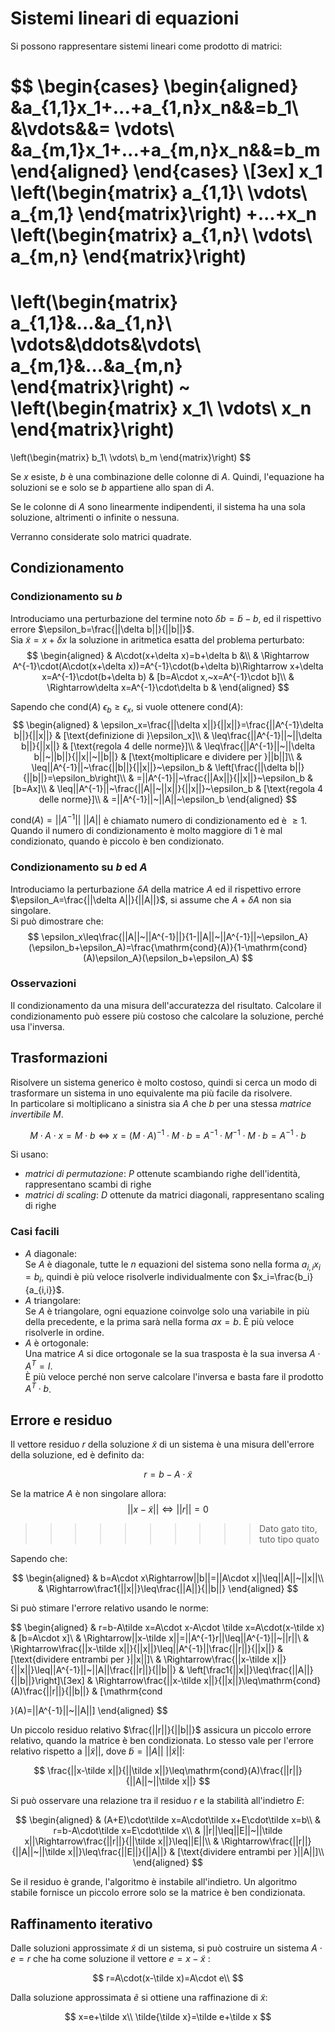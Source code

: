 # Sistemi lineari di equazioni

Si possono rappresentare sistemi lineari come prodotto di matrici:

$$
\begin{cases}
\begin{aligned}
&a_{1,1}x_1+...+a_{1,n}x_n&&=b_1\\
&\vdots&&= \vdots\\
&a_{m,1}x_1+...+a_{m,n}x_n&&=b_m
\end{aligned}
\end{cases}
\\[3ex]
x_1
\left(\begin{matrix}
a_{1,1}\\
\vdots\\
a_{m,1}
\end{matrix}\right)
+...+x_n
\left(\begin{matrix}
a_{1,n}\\
\vdots\\
a_{m,n}
\end{matrix}\right)
=
\left(\begin{matrix}
a_{1,1}&...&a_{1,n}\\
\vdots&\ddots&\vdots\\
a_{m,1}&...&a_{m,n}
\end{matrix}\right)
~
\left(\begin{matrix}
x_1\\
\vdots\\
x_n
\end{matrix}\right)
=
\left(\begin{matrix}
b_1\\
\vdots\\
b_m
\end{matrix}\right)
$$

Se $x$ esiste, $b$ è una combinazione delle colonne di $A$. Quindi, l'equazione ha soluzioni se e solo se $b$ appartiene allo span di $A$.

Se le colonne di $A$ sono linearmente indipendenti, il sistema ha una sola soluzione, altrimenti o infinite o nessuna.

Verranno considerate solo matrici quadrate.

## Condizionamento

### Condizionamento su $b$

Introduciamo una perturbazione del termine noto $\delta b=\tilde b-b$, ed il rispettivo errore $\epsilon_b=\frac{||\delta b||}{||b||}$.\
Sia $\tilde x=x+\delta x$ la soluzione in aritmetica esatta del problema perturbato:
$$
\begin{aligned}
& A\cdot(x+\delta x)=b+\delta b &\\
& \Rightarrow A^{-1}\cdot(A\cdot(x+\delta x))=A^{-1}\cdot(b+\delta b)\Rightarrow x+\delta x=A^{-1}\cdot(b+\delta b) & [b=A\cdot x,~x=A^{-1}\cdot b]\\
& \Rightarrow\delta x=A^{-1}\cdot\delta b & 
\end{aligned} 
$$

Sapendo che $\mathrm{cond}(A)~\epsilon_b\geq\epsilon_x$, si vuole ottenere $\mathrm{cond}(A)$:
$$
\begin{aligned}
& \epsilon_x=\frac{||\delta x||}{||x||}=\frac{||A^{-1}\delta b||}{||x||} & [\text{definizione di }\epsilon_x]\\
& \leq\frac{||A^{-1}||~||\delta b||}{||x||} & [\text{regola 4 delle norme}]\\
& \leq\frac{||A^{-1}||~||\delta b||~||b||}{||x||~||b||} & [\text{moltiplicare e dividere per }||b||]\\
& \leq||A^{-1}||~\frac{||b||}{||x||}~\epsilon_b & \left[\frac{||\delta b||}{||b||}=\epsilon_b\right]\\
& =||A^{-1}||~\frac{||Ax||}{||x||}~\epsilon_b & [b=Ax]\\
& \leq||A^{-1}||~\frac{||A||~||x||}{||x||}~\epsilon_b & [\text{regola 4 delle norme}]\\
& =||A^{-1}||~||A||~\epsilon_b
\end{aligned}
$$

$\mathrm{cond}(A)=||A^{-1}||~||A||$ è chiamato numero di condizionamento ed è $\geq1$. Quando il numero di condizionamento è molto maggiore di 1 è mal condizionato, quando è piccolo è ben condizionato.

### Condizionamento su $b$ ed $A$

Introduciamo la perturbazione $\delta A$ della matrice $A$ ed il rispettivo errore $\epsilon_A=\frac{||\delta A||}{||A||}$, si assume che $A+\delta A$ non sia singolare.\
Si può dimostrare che:
$$
\epsilon_x\leq\frac{||A||~||A^{-1}||}{1-||A||~||A^{-1}||~\epsilon_A}(\epsilon_b+\epsilon_A)=\frac{\mathrm{cond}(A)}{1-\mathrm{cond}(A)\epsilon_A}(\epsilon_b+\epsilon_A)
$$

### Osservazioni 

Il condizionamento da una misura dell'accuratezza del risultato. Calcolare il condizionamento può essere più costoso che calcolare la soluzione, perché usa l'inversa.

## Trasformazioni

Risolvere un sistema generico è molto costoso, quindi si cerca un modo di trasformare un sistema in uno equivalente ma più facile da risolvere.\
In particolare si moltiplicano a sinistra sia $A$ che $b$ per una stessa *matrice invertibile* $M$.

$$
M\cdot A\cdot x=M\cdot b\iff x=(M\cdot A)^{-1}\cdot M\cdot b=A^{-1}\cdot M^{-1}\cdot M\cdot b=A^{-1}\cdot b
$$

Si usano:
* *matrici di permutazione*: $P$ ottenute scambiando righe dell'identità, rappresentano scambi di righe
* *matrici di scaling*: $D$ ottenute da matrici diagonali, rappresentano scaling di righe

### Casi facili

* $A$ diagonale:\
  Se $A$ è diagonale, tutte le $n$ equazioni del sistema sono nella forma $a_{i,i}x_i=b_i$, quindi è più veloce risolverle individualmente con $x_i=\frac{b_i}{a_{i,i}}$.
* $A$ triangolare:\
  Se $A$ è triangolare, ogni equazione coinvolge solo una variabile in più della precedente, e la prima sarà nella forma $ax=b$. È più veloce risolverle in ordine.
* $A$ è ortogonale:\
  Una matrice $A$ si dice ortogonale se la sua trasposta è la sua inversa $A\cdot A^T=I$.\
  È più veloce perché non serve calcolare l'inversa e basta fare il prodotto $A^T\cdot b$.

## Errore e residuo

Il vettore residuo $r$ della soluzione $\tilde x$ di un sistema è una misura dell'errore della soluzione, ed è definito da:

$$
r=b-A\cdot\tilde x
$$

Se la matrice $A$ è non singolare allora:
$$
||x-\tilde x||\iff||r||=0
$$

>>>>>>>>>> Dato gato tito, tuto tipo quato

Sapendo che:

$$
\begin{aligned}
& b=A\cdot x\Rightarrow||b||=||A\cdot x||\leq||A||~||x||\\
& \Rightarrow\frac1{||x||}\leq\frac{||A||}{||b||}
\end{aligned}
$$

Si può stimare l'errore relativo usando le norme:

$$
\begin{aligned}
& r=b-A\tilde x=A\cdot x-A\cdot \tilde x=A\cdot(x-\tilde x) & [b=A\cdot x]\\
& \Rightarrow||x-\tilde x||=||A^{-1}r||\leq||A^{-1}||~||r||\\
& \Rightarrow\frac{||x-\tilde x||}{||x||}\leq||A^{-1}||\frac{||r||}{||x||} & [\text{dividere entrambi per }||x||]\\
& \Rightarrow\frac{||x-\tilde x||}{||x||}\leq||A^{-1}||~||A||\frac{||r||}{||b||} & \left[\frac1{||x||}\leq\frac{||A||}{||b||}\right]\\[3ex]
& \Rightarrow\frac{||x-\tilde x||}{||x||}\leq\mathrm{cond}(A)\frac{||r||}{||b||} & [\mathrm{cond

}(A)=||A^{-1}||~||A||]
\end{aligned}
$$

Un piccolo residuo relativo $\frac{||r||}{||b||}$ assicura un piccolo errore relativo, quando la matrice è ben condizionata. Lo stesso vale per l'errore relativo rispetto a $||\tilde x||$, dove $\tilde b=||A||~||\tilde x||$:

$$
\frac{||x-\tilde x||}{||\tilde x||}\leq\mathrm{cond}(A)\frac{||r||}{||A||~||\tilde x||}
$$

Si può osservare una relazione tra il residuo $r$ e la stabilità all'indietro $E$:

$$
\begin{aligned}
& (A+E)\cdot\tilde x=A\cdot\tilde x+E\cdot\tilde x=b\\
& r=b-A\cdot\tilde x=E\cdot\tilde x\\
& ||r||\leq||E||~||\tilde x||\Rightarrow\frac{||r||}{||\tilde x||}\leq||E||\\
& \Rightarrow\frac{||r||}{||A||~||\tilde x||}\leq\frac{||E||}{||A||} & [\text{dividere entrambi per }||A||]\\
\end{aligned}
$$

Se il residuo è grande, l'algoritmo è instabile all'indietro. Un algoritmo stabile fornisce un piccolo errore solo se la matrice è ben condizionata.

## Raffinamento iterativo

Dalle soluzioni approssimate $\tilde x$ di un sistema, si può costruire un sistema $A\cdot e=r$ che ha come soluzione il vettore $e=x-\tilde x$ :

$$
r=A\cdot(x-\tilde x)=A\cdot e\\
$$

Dalla soluzione approssimata $\tilde e$ si ottiene una raffinazione di $\tilde x$:

$$
x=e+\tilde x\\
\tilde{\tilde x}=\tilde e+\tilde x
$$
